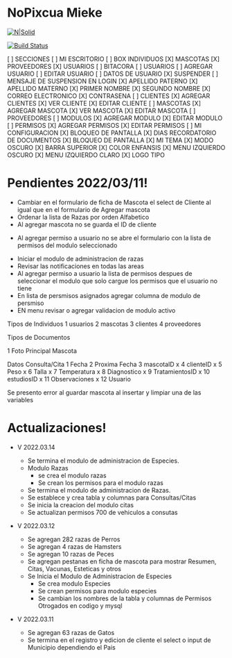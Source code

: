# NoPixcua Mieke

[![N|Solid](https://entrenamiento.autoshop-easy.com/particular/logo-agencia.png)](https://nodesource.com/products/nsolid)

[![Build Status](https://travis-ci.org/joemccann/dillinger.svg?branch=master)](https://travis-ci.org/joemccann/dillinger)



[ ] SECCIONES
  [ ] MI ESCRITORIO
    [ ] BOX INDIVIDUOS
      [X] MASCOTAS
      [X] PROVEEDORES
      [X] USUARIOS
  [ ] BITACORA
  [ ] USUARIOS
    [ ] AGREGAR USUARIO
    [ ] EDITAR USUARIO
      [ ] DATOS DE USUARIO
        [X] SUSPENDER
          [ ] MENSAJE DE SUSPENSION EN LOGIN
        [X] APELLIDO PATERNO
        [X] APELLIDO MATERNO
        [X] PRIMER NOMBRE
        [X] SEGUNDO NOMBRE
        [X] CORREO ELECTRONICO
        [X] CONTRASENA
  [ ] CLIENTES
    [X] AGREGAR CLIENTES
    [X] VER CLIENTE
    [X] EDITAR CLIENTE
  [ ] MASCOTAS
    [X] AGREGAR MASCOTA
    [X] VER MASCOTA
    [X] EDITAR MASCOTA
  [ ] PROVEEDORES
  [ ] MODULOS
    [X] AGREGAR MODULO
    [X] EDITAR MODULO
  [ ] PERMISOS
    [X] AGREGAR PERMISOS
    [X] EDITAR PERMISOS
  [ ] MI CONFIGURACION
    [X] BLOQUEO DE PANTALLA
    [X] DIAS RECORDATORIO DE DOCUMENTOS
  [X] BLOQUEO DE PANTALLA
  [X] MI TEMA
    [X] MODO OSCURO
    [X] BARRA SUPERIOR
    [X] COLOR ENFANSIS
    [X] MENU IZQUIERDO OSCURO
    [X] MENU IZQUIERDO CLARO
    [X] LOGO TIPO








# Pendientes 2022/03/11!
- Cambiar en el formulario de ficha de Mascota el select de Cliente al igual que en el formulario de Agregar mascota
- Ordenar la lista de Razas por orden Alfabetico
- Al agregar mascota no se guarda el ID de cliente
+ Al agregar permiso a usuario no se abre el formulario con la lista de permisos del modulo seleccionado
- Iniciar el modulo de administracion de razas
- Revisar las notificaciones en todas las areas
- Al agregar permiso a usuario la lista de permisos despues de seleccionar el modulo que solo cargue los permisos que el usuario no tiene
- En lista de persmisos asignados agregar columna de modulo de persmiso
- EN menu revisar o agregar validacion de modulo activo

Tipos de Individuos 
1 usuarios
2 mascotas
3 clientes
4 proveedores

Tipos de Documentos

1 Foto Principal Mascota

Datos Consulta/Cita
  1 Fecha
  2 Proxima Fecha
  3 mascotaID x
  4 clienteID x
  5 Peso x
  6 Talla x
  7 Temperatura x
  8 Diagnostico x
  9 TratamientosID x
  10 estudiosID x
  11 Observaciones x
  12 Usuario

Se presento error al guardar mascota al insertar y limpiar una de las variables


# Actualizaciones!
- V 2022.03.14
  - Se termina el modulo de administracion de Especies.
  - Modulo Razas
    - se crea el modulo razas
    - Se crean los permisos para el modulo razas
  - Se termina el modulo de administracion de Razas.
  - Se establece y crea tabla y columnas para Consultas/Citas
  - Se inicia la creacion del modulo citas
  - Se actualizan permisos 700 de vehiculos a consutas
  

- V 2022.03.12
  - Se agregan 282 razas de Perros
  - Se agregan 4 razas de Hamsters
  - Se agregan 10 razas de Peces
  - Se agregan pestanas en ficha de mascota para mostrar Resumen, Citas, Vacunas, Esteticas y otros
  - Se Inicia el Modulo de Administracion de Especies
    - Se crea modulo Especies
    - Se crean permisos para modulo especies
    - Se cambian los nombres de la tabla y columnas de Permisos Otrogados en codigo y mysql

- V 2022.03.11
  - Se agregan 63 razas de Gatos
  - Se termina en el registro y edicion de cliente el select o input de Municipio dependiendo el Pais
